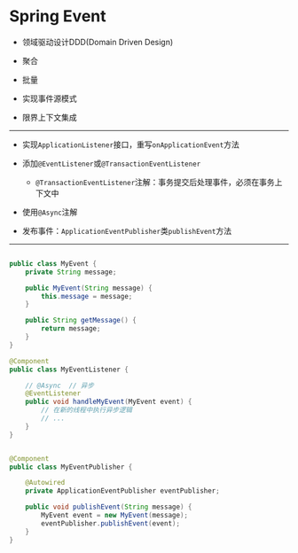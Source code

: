 # Spring Event

- 领域驱动设计DDD(Domain Driven Design)

- 聚合

- 批量

- 实现事件源模式
- 限界上下文集成



---



- 实现`ApplicationListener`接口，重写`onApplicationEvent`方法
- 添加`@EventListener`或`@TransactionEventListener`
    - `@TransactionEventListener`注解：事务提交后处理事件，必须在事务上下文中
- 使用`@Async`注解


- 发布事件：`ApplicationEventPublisher`类`publishEvent`方法


---
```java

public class MyEvent {
    private String message;

    public MyEvent(String message) {
        this.message = message;
    }

    public String getMessage() {
        return message;
    }
}

@Component
public class MyEventListener {

    // @Async  // 异步
    @EventListener
    public void handleMyEvent(MyEvent event) {
        // 在新的线程中执行异步逻辑
        // ...
    }
}


@Component
public class MyEventPublisher {

    @Autowired
    private ApplicationEventPublisher eventPublisher;

    public void publishEvent(String message) {
        MyEvent event = new MyEvent(message);
        eventPublisher.publishEvent(event);
    }
}



```



